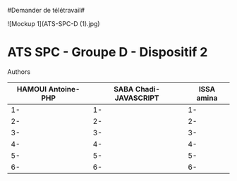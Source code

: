 #Demander de télétravail#

![Mockup 1](ATS-SPC-D \(1\).jpg)
 

# ATS SPC - Groupe D - Dispositif 2
Authors

HAMOUI Antoine-PHP|SABA Chadi-JAVASCRIPT|ISSA amina 
------------------------- | -------------------------| -------------------------
1-|1-|1-
2-|2-|2-
3-|3-|3-
4-|4-|4-
5-|5-|5-
6-|6-|6-




